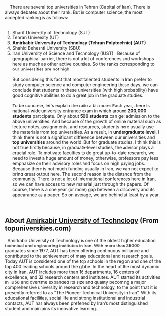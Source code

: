  
 
There are several top universities in Tehran (Capital of Iran). There is always debates about their rank. But in computer science, the most accepted ranking is as follows: <br>
 
1. Sharif University of Technology (SUT)
2. Tehran University (UT)
3. **Amirkabir University of Technology (Tehran Polytechnic) (AUT)**
4. Shahid Beheshti University (SBU)
5. Iran University of Science and Technology (IUST)
 
Because of geographical barrier, there is not a lot of conferences and workshops here as much as other active counties. So the ranks corresponding to our universities are not high. <br><br>
But considering this fact that most talented students in Iran prefer to study computer science and computer engineering these days, we can conclude that students in these universities (with high probability) have good cognitive abilities to do a great job in the graduate studies. <br><br>
To be concrete, let's explain the ratio a bit more: Each year, there is national-wide university entrance exam in which around **200,000 students** participate. Only about **500 students** can get admission to the above universities. And because of the growth of online material such as lecture notes, assignments, and resources, students here usually use the materials from top universities. As a result, in **undergraduate level**, I think there is not a significant difference between our universities and **top universities** around the world. But for graduate studies, I think this is not true firstly because, in graduate-level studies, the advisor plays a crucial role. To motivate faculties to do great up-to-date research, we need to invest a huge amount of money, otherwise, professors pay less emphasize on their advisory roles and focus on high paying jobs. Because there is not much funding usually in Iran, we can not expect to bring great output here. The second reason is the distance from the community. There is not a lot of international conferences here in Iran, so we can have access to new material just through the papers. Of course, there is a one year (or more) gap between a discovery and its appearance as a paper. So on average, we are behind at least by a year. <br><br>
 
## About [Amirkabir University of Technology](https://www.topuniversities.com/universities/amirkabir-university-technology) (From topuniversities.com)
 
Amirkabir University of Technology is one of the oldest higher education technical and engineering institutes in Iran. With more than 35000 graduates since 1977, AUT has been offering continuous brilliance and contributed to the achievement of many educational and research goals. Today AUT is considered one of the top schools in the region and one of the top 400 leading schools around the globe. In the heart of the most dynamic city in Iran, AUT includes more than 16 departments, 16 centers of excellence, and 32 research centers and institutes. AUT started its activities in 1958 and overtime expanded its size and quality becoming a major comprehensive university in research and technology, to the point that it is presently referred to as “The Pioneer Technical University in Iran”. With its educational facilities, social life and strong institutional and industrial contacts, AUT has always been preferred by Iran’s most distinguished student and maintains its innovative learning.
 
